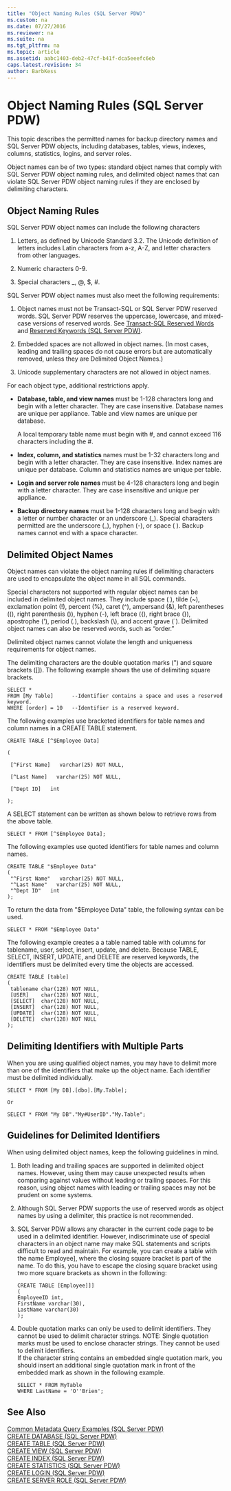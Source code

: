 ```yaml
---
title: "Object Naming Rules (SQL Server PDW)"
ms.custom: na
ms.date: 07/27/2016
ms.reviewer: na
ms.suite: na
ms.tgt_pltfrm: na
ms.topic: article
ms.assetid: aabc1403-deb2-47cf-b41f-dca5eeefc6eb
caps.latest.revision: 34
author: BarbKess
---
```

# Object Naming Rules (SQL Server PDW)
This topic describes the permitted names for backup directory names and SQL Server PDW objects, including databases, tables, views, indexes, columns, statistics, logins, and server roles.  
  
Object names can be of two types: standard object names that comply with SQL Server PDW object naming rules, and delimited object names that can violate SQL Server PDW object naming rules if they are enclosed by delimiting characters.  
  
## Object Naming Rules  
SQL Server PDW object names can include the following characters  
  
1.  Letters, as defined by Unicode Standard 3.2. The Unicode definition of letters includes Latin characters from a-z, A-Z, and letter characters from other languages.  
  
2.  Numeric characters 0-9.  
  
3.  Special characters _, @, $, #.  
  
SQL Server PDW object names must also meet the following requirements:  
  
1.  Object names must not be Transact-SQL or SQL Server PDW reserved words. SQL Server PDW reserves the uppercase, lowercase, and mixed-case versions of reserved words. See [Transact-SQL Reserved Words](http://msdn.microsoft.com/en-us/library/ms189822(v=sql11).aspx) and [Reserved Keywords &#40;SQL Server PDW&#41;](../../mpp/sqlpdw/reserved-keywords-sql-server-pdw.md).  
  
2.  Embedded spaces are not allowed in object names. (In most cases, leading and trailing spaces do not cause errors but are automatically removed, unless they are Delimited Object Names.)  
  
3.  Unicode supplementary characters are not allowed in object names.  
  
For each object type, additional restrictions apply.  
  
-   **Database, table, and view names** must be 1-128 characters long and begin with a letter character. They are case insensitive. Database names are unique per appliance. Table and view names are unique per database.  
  
    A local temporary table name must begin with #, and cannot exceed 116 characters including the #.  
  
-   **Index, column, and statistics** names must be 1-32 characters long and begin with a letter character. They are case insensitive. Index names are unique per database. Column and statistics names are unique per table.  
  
-   **Login and server role names** must be 4-128 characters long and begin with a letter character. They are case insensitive and unique per appliance.  
  
-   **Backup directory names** must be 1-128 characters long and begin with a letter or number character or an underscore (_). Special characters permitted are the underscore (\_), hyphen (-), or space ( ). Backup names cannot end with a space character.  
  
## Delimited Object Names  
Object names can violate the object naming rules if delimiting characters are used to encapsulate the object name in all SQL commands.  
  
Special characters not supported with regular object names can be included in delimited object names. They include space ( ), tilde (~), exclamation point (!), percent (%), caret (^), ampersand (&), left parentheses ((), right parenthesis ()), hyphen (-), left brace ({), right brace (}), apostrophe ('), period (.), backslash (\\), and accent grave (`). Delimited object names can also be reserved words, such as “order.”  
  
Delimited object names cannot violate the length and uniqueness requirements for object names.  
  
The delimiting characters are the double quotation marks (") and square brackets ([]). The following example shows the use of delimiting square brackets.  
  
```  
SELECT *   
FROM [My Table]      --Identifier contains a space and uses a reserved keyword.  
WHERE [order] = 10   --Identifier is a reserved keyword.  
```  
  
The following examples use bracketed identifiers for table names and column names in a CREATE TABLE statement.  
  
```  
CREATE TABLE [^$Employee Data]  
  
(  
  
 [^First Name]   varchar(25) NOT NULL,  
  
 [^Last Name]   varchar(25) NOT NULL,  
  
 [^Dept ID]   int  
  
);  
```  
  
A SELECT statement can be written as shown below to retrieve rows from the above table.  
  
```  
SELECT * FROM [^$Employee Data];  
```  
  
The following examples use quoted identifiers for table names and column names.  
  
```  
CREATE TABLE "$Employee Data"  
(  
 "^First Name"   varchar(25) NOT NULL,  
 "^Last Name"   varchar(25) NOT NULL,  
 "^Dept ID"   int  
);  
```  
  
To return the data from "$Employee Data" table, the following syntax can be used.  
  
```  
SELECT * FROM "$Employee Data"  
```  
  
The following example creates a a table named table with columns for tablename, user, select, insert, update, and delete. Because TABLE, SELECT, INSERT, UPDATE, and DELETE are reserved keywords, the identifiers must be delimited every time the objects are accessed.  
  
```  
CREATE TABLE [table]  
(  
 tablename char(128) NOT NULL,  
 [USER]    char(128) NOT NULL,  
 [SELECT]  char(128) NOT NULL,  
 [INSERT]  char(128) NOT NULL,  
 [UPDATE]  char(128) NOT NULL,  
 [DELETE]  char(128) NOT NULL  
);  
```  
  
## Delimiting Identifiers with Multiple Parts  
When you are using qualified object names, you may have to delimit more than one of the identifiers that make up the object name. Each identifier must be delimited individually.  
  
```  
SELECT * FROM [My DB].[dbo].[My.Table];  
  
Or  
  
SELECT * FROM "My DB"."My#UserID"."My.Table";  
```  
  
## Guidelines for Delimited Identifiers  
When using delimited object names, keep the following guidelines in mind.  
  
1.  Both leading and trailing spaces are supported in delimited object names. However, using them may cause unexpected results when comparing against values without leading or trailing spaces. For this reason, using object names with leading or trailing spaces may not be prudent on some systems.  
  
2.  Although SQL Server PDW supports the use of reserved words as object names by using a delimiter, this practice is not recommended.  
  
3.  SQL Server PDW allows any character in the current code page to be used in a delimited identifier. However, indiscriminate use of special characters in an object name may make SQL statements and scripts difficult to read and maintain. For example, you can create a table with the name Employee], where the closing square bracket is part of the name. To do this, you have to escape the closing square bracket using two more square brackets as shown in the following:  
  
    ```  
    CREATE TABLE [Employee]]]   
    (  
    EmployeeID int,  
    FirstName varchar(30),  
    LastName varchar(30)  
    );  
    ```  
  
4.  Double quotation marks can only be used to delimit identifiers. They cannot be used to delimit character strings. NOTE: Single quotation marks must be used to enclose character strings. They cannot be used to delimit identifiers.   
    If the character string contains an embedded single quotation mark, you should insert an additional single quotation mark in front of the embedded mark as shown in the following example.  
  
    ```  
    SELECT * FROM MyTable  
    WHERE LastName = 'O''Brien';  
    ```  
  
## See Also  
[Common Metadata Query Examples &#40;SQL Server PDW&#41;](../../mpp/sqlpdw/common-metadata-query-examples-sql-server-pdw.md)  
[CREATE DATABASE &#40;SQL Server PDW&#41;](../../mpp/sqlpdw/create-database-sql-server-pdw.md)  
[CREATE TABLE &#40;SQL Server PDW&#41;](../../mpp/sqlpdw/create-table-sql-server-pdw.md)  
[CREATE VIEW &#40;SQL Server PDW&#41;](../../mpp/sqlpdw/create-view-sql-server-pdw.md)  
[CREATE INDEX &#40;SQL Server PDW&#41;](../../mpp/sqlpdw/create-index-sql-server-pdw.md)  
[CREATE STATISTICS &#40;SQL Server PDW&#41;](../../mpp/sqlpdw/create-statistics-sql-server-pdw.md)  
[CREATE LOGIN &#40;SQL Server PDW&#41;](../../mpp/sqlpdw/create-login-sql-server-pdw.md)  
[CREATE SERVER ROLE &#40;SQL Server PDW&#41;](../../mpp/sqlpdw/create-server-role-sql-server-pdw.md)  
  
